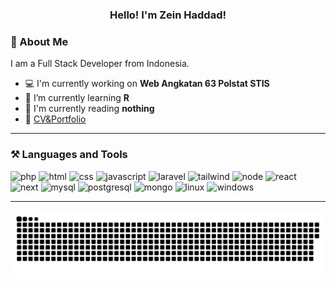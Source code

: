 <h3 align="center">Hello! I'm Zein Haddad!</h3>

### 🧑 About Me

I am a Full Stack Developer from Indonesia.  

- 💻 I'm currently working on **Web Angkatan 63 Polstat STIS**
- 🌱 I’m currently learning **R**
- 📖 I'm currently reading **nothing**
- 📄 [CV&Portfolio](https://zeinhaddad.sytes.net/)

---

### ⚒ Languages and Tools

<p>
    <img src="https://cdn.jsdelivr.net/gh/devicons/devicon/icons/php/php-plain.svg" title="PHP" alt="php" width="40" height="40" />
    <img src="https://cdn.jsdelivr.net/gh/devicons/devicon/icons/html5/html5-plain.svg" title="HTML5" alt="html" width="40" height="40" />
    <img src="https://cdn.jsdelivr.net/gh/devicons/devicon/icons/css3/css3-plain.svg" title="CSS3" alt="css" width="40" height="40" />
    <img src="https://cdn.jsdelivr.net/gh/devicons/devicon/icons/javascript/javascript-plain.svg" title="Javascript" alt="javascript" width="40" height="40" />
    <img src="https://cdn.jsdelivr.net/gh/devicons/devicon/icons/laravel/laravel-plain.svg" title="Laravel" alt="laravel" width="40" height="40" />
    <img src="https://cdn.jsdelivr.net/gh/devicons/devicon/icons/tailwindcss/tailwindcss-plain.svg" title="Tailwind" alt="tailwind" width="40" height="40" />
    <img src="https://cdn.jsdelivr.net/gh/devicons/devicon/icons/nodejs/nodejs-plain.svg" title="Node JS" alt="node" width="40" height="40" />
    <img src="https://cdn.jsdelivr.net/gh/devicons/devicon/icons/react/react-original.svg" title="React" alt="react" width="40" height="40" />
    <img src="https://cdn.jsdelivr.net/gh/devicons/devicon/icons/nextjs/nextjs-line.svg" title="Next JS" alt="next" width="40" height="40" />
    <img src="https://cdn.jsdelivr.net/gh/devicons/devicon/icons/mysql/mysql-plain.svg" title="MySQL" alt="mysql" width="40" height="40" />
    <img src="https://cdn.jsdelivr.net/gh/devicons/devicon/icons/postgresql/postgresql-plain.svg" title="PostgreSQL" alt="postgresql" width="40" height="40" />
    <img src="https://cdn.jsdelivr.net/gh/devicons/devicon/icons/mongodb/mongodb-plain.svg" title="MongoDB" alt="mongo" width="40" height="40" />
    <img src="https://cdn.jsdelivr.net/gh/devicons/devicon/icons/linux/linux-original.svg" title="Linux" alt="linux" width="40" height="40" />
    <img src="https://cdn.jsdelivr.net/gh/devicons/devicon/icons/windows8/windows8-original.svg" title="Windows" alt="windows" width="40" height="40" />
    <!-- <img src="" title="" alt="" width="40" height="40" /> -->
</p>

---

<picture>
  <source media="(prefers-color-scheme: dark)" srcset="https://raw.githubusercontent.com/zein3/zein3/output/github-contribution-grid-snake-dark.svg">
  <source media="(prefers-color-scheme: light)" srcset="https://raw.githubusercontent.com/zein3/zein3/output/github-contribution-grid-snake.svg">
  <img alt="github-snake" src="https://raw.githubusercontent.com/zein3/zein3/output/github-contribution-grid-snake.svg">
</picture>
